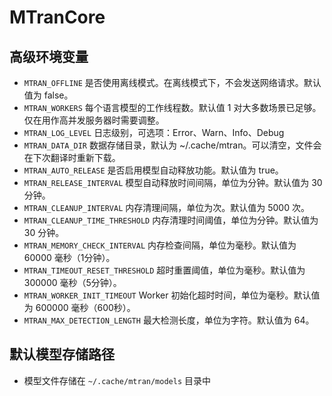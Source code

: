 # MTranCore

## 高级环境变量

- `MTRAN_OFFLINE` 是否使用离线模式。在离线模式下，不会发送网络请求。默认值为 false。
- `MTRAN_WORKERS` 每个语言模型的工作线程数。默认值 1 对大多数场景已足够。仅在用作高并发服务器时需要调整。
- `MTRAN_LOG_LEVEL` 日志级别，可选项：Error、Warn、Info、Debug
- `MTRAN_DATA_DIR` 数据存储目录，默认为 ~/.cache/mtran。可以清空，文件会在下次翻译时重新下载。
- `MTRAN_AUTO_RELEASE` 是否启用模型自动释放功能。默认值为 true。
- `MTRAN_RELEASE_INTERVAL` 模型自动释放时间间隔，单位为分钟。默认值为 30 分钟。
- `MTRAN_CLEANUP_INTERVAL` 内存清理间隔，单位为次。默认值为 5000 次。
- `MTRAN_CLEANUP_TIME_THRESHOLD` 内存清理时间阈值，单位为分钟。默认值为 30 分钟。
- `MTRAN_MEMORY_CHECK_INTERVAL` 内存检查间隔，单位为毫秒。默认值为 60000 毫秒（1分钟）。
- `MTRAN_TIMEOUT_RESET_THRESHOLD` 超时重置阈值，单位为毫秒。默认值为 300000 毫秒（5分钟）。
- `MTRAN_WORKER_INIT_TIMEOUT` Worker 初始化超时时间，单位为毫秒。默认值为 600000 毫秒（600秒）。
- `MTRAN_MAX_DETECTION_LENGTH` 最大检测长度，单位为字符。默认值为 64。

## 默认模型存储路径

- 模型文件存储在 `~/.cache/mtran/models` 目录中
